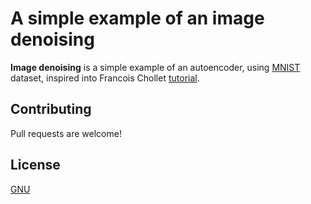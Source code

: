 # A simple example of an image denoising

**Image denoising** is a simple example of an autoencoder, using [MNIST](https://keras.io/api/datasets/mnist/) dataset, inspired into Francois Chollet [tutorial](https://blog.keras.io/building-autoencoders-in-keras.html).

## Contributing
Pull requests are welcome!

## License
[GNU](https://choosealicense.com/licenses/gpl-3.0/)
